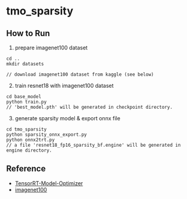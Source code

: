 # tmo_sparsity

## How to Run

1. prepare imagenet100 dataset

```
cd ..
mkdir datasets

// download imagenet100 dataset from kaggle (see below)
```

2. train resnet18 with imagenet100 dataset

```
cd base_model
python train.py
// 'best_model.pth' will be generated in checkpoint directory.
```

3. generate sparsity model & export onnx file

```
cd tmo_sparsity
python sparsity_onnx_export.py
python onnx2trt.py
// a file 'resnet18_fp16_sparsity_bf.engine' will be generated in engine directory.
```

## Reference

- [TensorRT-Model-Optimizer](https://github.com/NVIDIA/TensorRT-Model-Optimizer)
- [imagenet100](https://www.kaggle.com/datasets/ambityga/imagenet100)
